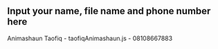## Input your name, file name and phone number here
Animashaun Taofiq - taofiqAnimashaun.js - 08108667883
